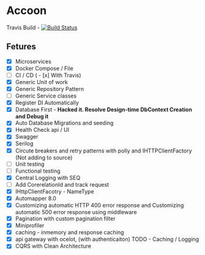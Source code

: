 # Accoon 
Travis Build - [![Build Status](https://travis-ci.org/ChathurangaSandun/Accoon.svg?branch=master)](https://travis-ci.org/ChathurangaSandun/Accoon)

## Fetures
 - [x] Microservices 
 - [x] Docker Compose / File
 - [ ] CI / CD ( - [x] With Travis)
 - [x] Generic Unit of work
 - [x] Generic Repository Pattern 
 - [ ] Generic Service classes
 - [x] Register DI Automatically
 - [x] Database First - **Hacked it. Resolve Design-time DbContext Creation and Debug it**
 - [x] Auto Database Migrations and seeding
 - [x] Health Check api / UI
 - [x] Swagger
 - [x] Serilog 
 - [x] Circute breakers and retry patterns with polly and IHTTPClientFactory (Not adding to source)
 - [ ] Unit testing
 - [ ] Functional testing
 - [x] Central Logging with SEQ
 - [ ] Add CorerelationId and track request
 - [x] IHttpClientFacotry -  NameType 
 - [x] Automapper 8.0
 - [x] Customizing automatic HTTP 400 error response and Customizing automatic 500 error response using middleware
 - [x] Pagination with custom pagination filter 
 - [x] Miniprofiler
 - [x] caching - inmemory and response caching
 - [x] api gateway with ocelot, (with authenticaiton) TODO -  Caching / Logging
 - [x] CQRS with Clean Architecture
